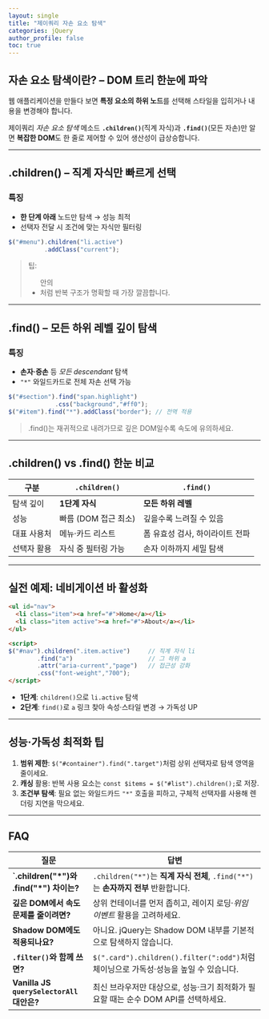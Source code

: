 ```yaml
---
layout: single
title: "제이쿼리 자손 요소 탐색"
categories: jQuery
author_profile: false
toc: true
---
```


## 자손 요소 탐색이란? – DOM 트리 한눈에 파악

웹 애플리케이션을 만들다 보면 **특정 요소의 하위 노드**를 선택해 스타일을 입히거나 내용을 변경해야 합니다.

제이쿼리 *자손 요소 탐색* 메소드 **`.children()`**(직계 자식)과 **`.find()`**(모든 자손)만 알면 **복잡한 DOM**도 한 줄로 제어할 수 있어 생산성이 급상승합니다.

------

## .children() – 직계 자식만 빠르게 선택

### 특징

- **한 단계 아래** 노드만 탐색 → 성능 최적
- 선택자 전달 시 조건에 맞는 자식만 필터링

```jsx
$("#menu").children("li.active")
          .addClass("current");
```

> 팁: <ul> 안의 <li>처럼 반복 구조가 명확할 때 가장 깔끔합니다.

------

## .find() – 모든 하위 레벨 깊이 탐색

### 특징

- **손자·증손** 등 *모든 descendant* 탐색
- `"*"` 와일드카드로 전체 자손 선택 가능

```jsx
$("#section").find("span.highlight")
             .css("background","#ff0");
$("#item").find("*").addClass("border"); // 전역 적용
```

> .find()는 재귀적으로 내려가므로 깊은 DOM일수록 속도에 유의하세요.

------

## .children() vs .find() 한눈 비교

| 구분        | `.children()`        | `.find()`                       |
| ----------- | -------------------- | ------------------------------- |
| 탐색 깊이   | **1단계 자식**       | **모든 하위 레벨**              |
| 성능        | 빠름 (DOM 접근 최소) | 깊을수록 느려질 수 있음         |
| 대표 사용처 | 메뉴·카드 리스트     | 폼 유효성 검사, 하이라이트 전파 |
| 선택자 활용 | 자식 중 필터링 가능  | 손자 이하까지 세밀 탐색         |

------

## 실전 예제: 네비게이션 바 활성화

```html
<ul id="nav">
  <li class="item"><a href="#">Home</a></li>
  <li class="item active"><a href="#">About</a></li>
</ul>

<script>
$("#nav").children(".item.active")     // 직계 자식 li
        .find("a")                     // 그 하위 a
        .attr("aria-current","page")   // 접근성 강화
        .css("font-weight","700");
</script>
```

- **1단계**: `children()`으로 `li.active` 탐색
- **2단계**: `find()`로 `a` 링크 찾아 속성·스타일 변경 → 가독성 UP

------

## 성능·가독성 최적화 팁

1. **범위 제한**: `$("#container").find(".target")`처럼 상위 선택자로 탐색 영역을 줄이세요.
2. **캐싱** 활용: 반복 사용 요소는 `const $items = $("#list").children();`로 저장.
3. **조건부 탐색**: 필요 없는 와일드카드 `"*"` 호출을 피하고, 구체적 선택자를 사용해 렌더링 지연을 막으세요.

------

## FAQ

| 질문                                       | 답변                                                         |
| ------------------------------------------ | ------------------------------------------------------------ |
| **`.children("\*")와 .find("\*") 차이는?** | `.children("*")`는 **직계 자식 전체**, `.find("*")`는 **손자까지 전부** 반환합니다. |
| **깊은 DOM에서 속도 문제를 줄이려면?**     | 상위 컨테이너를 먼저 좁히고, 레이지 로딩·*위임 이벤트* 활용을 고려하세요. |
| **Shadow DOM에도 적용되나요?**             | 아니요. jQuery는 Shadow DOM 내부를 기본적으로 탐색하지 않습니다. |
| **`.filter()`와 함께 쓰면?**               | `$(".card").children().filter(":odd")`처럼 체이닝으로 가독성·성능을 높일 수 있습니다. |
| **Vanilla JS `querySelectorAll` 대안은?**  | 최신 브라우저만 대상으로, 성능·크기 최적화가 필요할 때는 순수 DOM API를 선택하세요. |
